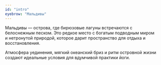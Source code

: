 ```yaml
---
id: "intro"
eyebrow: "Мальдивы"
---
```

Мальдивы — острова, где бирюзовые лагуны встречаются с белоснежным песком. Это редкое место с богатым подводным миром и нетронутой природой, которое дарит пространство для отдыха и восстановления.

Атмосфера уединения, мягкий океанский бриз и ритм островной жизни создают идеальные условия для вдумчивой практики йоги.
